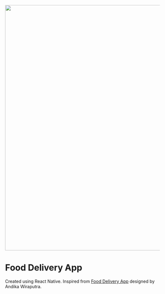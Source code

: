 <img src="https://i.imgur.com/hzzT48h.png" width="800">

# Food Delivery App
Created using React Native. Inspired from [Food Delivery App](https://dribbble.com/shots/15432999-Food-Delivery-App) designed by Andika Wiraputra.
